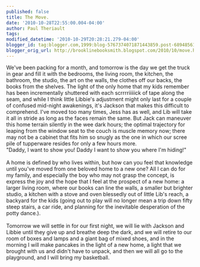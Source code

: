 ```yaml
---
published: false
title: The Move.
date: '2010-10-28T22:55:00.004-04:00'
author: Paul Theriault
tags: 
modified_datetime: '2010-10-29T20:28:21.279-04:00'
blogger_id: tag:blogger.com,1999:blog-5767374071871443859.post-6894856110868690560
blogger_orig_url: http://brooklinebooksmith.blogspot.com/2010/10/move.html
---
```


We've been packing for a month, and tomorrow is the day we get the truck in gear and fill it with the bedrooms, the living room, the kitchen, the bathroom, the studio, the art on the walls, the clothes off our backs, the books from the shelves.  The light of the only home that my kids remember has been incrementally shuttered with each scrrrriiiiick of tape along the seam, and while I think little Libbie's adjustment might only last for a couple of confused mid-night awakenings, it's Jackson that makes this difficult to comprehend.  I've moved too many times, Jess has as well, and Lib will take it all in stride as long as the faces remain the same.  But Jack can maneuver this home terrain silently in the wee dark hours; the optimal trajectory for leaping from the window seat to the couch is muscle memory now; there may not be a cabinet that fits him so snugly as the one in which our scree pile of tupperware resides for only a few hours more.<br />"Daddy, I want to show you!  Daddy I want to show you where I'm hiding!"<br /><br />A home is defined by who lives within, but how can you feel that knowledge until you've moved from one beloved home to a new one?  All I can do for my family, and especially the boy who may not grasp the concept, is express the joy and the hope that I feel at the prospect of a new home: a larger living room, where our books can line the walls, a smaller but brighter studio, a kitchen with a stove and oven blessedly out of little Lib's reach, a backyard for the kids (going out to play will no longer mean a trip down fifty steep stairs, a car ride, and planning for the inevitable desperation of the potty dance.).  <br /><br />Tomorrow we will settle in for our first night, we will lie with Jackson and Libbie until they give up and breathe deep the dark, and we will retire to our room of boxes and lamps and a giant bag of mixed shoes, and in the morning I will make pancakes in the light of a new home, a light that we brought with us and didn't have to unpack, and then we will all go to the playground, and I will bring my basketball.